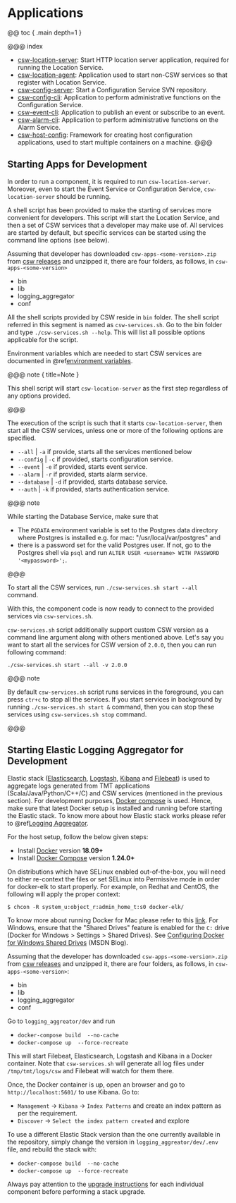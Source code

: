 # Applications

@@ toc { .main depth=1 }

@@@ index
* [csw-location-server](../apps/cswlocationserver.md): Start HTTP location server application, required for running the Location Service.
* [csw-location-agent](../apps/cswlocationagent.md): Application used to start non-CSW services so that register with Location Service.
* [csw-config-server](../apps/cswonfigserverapp.md): Start a Configuration Service SVN repository.
* [csw-config-cli](../apps/cswconfigcli.md): Application to perform administrative functions on the Configuration Service.
* [csw-event-cli](../apps/csweventcli.md): Application to publish an event or subscribe to an event.
* [csw-alarm-cli](../apps/cswalarmcli.md): Application to perform administrative functions on the Alarm Service.
* [csw-host-config](../apps/hostconfig.md): Framework for creating host configuration applications, used to start multiple containers on a machine.
@@@

## Starting Apps for Development

In order to run a component, it is required to run `csw-location-server`. Moreover, even to start the Event Service or Configuration Service,
`csw-location-server` should be running.

A shell script has been provided to make the starting of services more convenient for developers.  This script will start the Location Service,
and then a set of CSW services that a developer may make use of.  All services are started by default, but specific services can be started
using the command line options (see below). 

Assuming that developer has downloaded `csw-apps-<some-version>.zip` from [csw releases](https://github.com/tmtsoftware/csw/releases)
and unzipped it, there are four folders, as follows, in `csw-apps-<some-version>`

* bin
* lib
* logging_aggregator
* conf

All the shell scripts provided by CSW reside in `bin` folder. The shell script referred in this segment is named as `csw-services.sh`.
Go to the bin folder and type `./csw-services.sh --help`. This will list all possible options applicable for the script.

Environment variables which are needed to start CSW services are documented in @ref[environment variables](../deployment/env-vars.md).

@@@ note { title=Note }

This shell script will start `csw-location-server` as the first step regardless of any options provided. 

@@@

The execution of the script is such that it starts `csw-location-server`, then start all the CSW services, unless
one or more of the following options are specified.

* `--all` | `-a` if provide, starts all the services mentioned below
* `--config` | `-c` if provided, starts configuration service.
* `--event` | `-e` if provided, starts event service. 
* `--alarm` | `-r` if provided, starts alarm service.
* `--database` | `-d` if provided, starts database service.
* `--auth` | `-k` if provided, starts authentication service.

@@@ note

While starting the Database Service, make sure that
 
 * The `PGDATA` environment variable is set to the Postgres data directory where Postgres is installed e.g. for mac: "/usr/local/var/postgres" and
 * there is a password set for the valid Postgres user. If not, go to the Postgres shell via `psql` and run `ALTER USER <username> WITH PASSWORD '<mypassword>';`.

@@@

To start all the CSW services, run `./csw-services.sh start --all` command. 

With this, the component code is now ready to connect to the provided services via `csw-services.sh`.   

`csw-services.sh` script additionally support custom CSW version as a command line argument along with others mentioned above.
Let's say you want to start all the services for CSW version of `2.0.0`, then you can run following command:

```
./csw-services.sh start --all -v 2.0.0
```

@@@ note

By default `csw-services.sh` script runs services in the foreground, you can press `ctr+c` to stop all the services.
If you start services in background by running `./csw-services.sh start &` command, then you can stop these services using `csw-services.sh stop` command.

@@@


## Starting Elastic Logging Aggregator for Development

Elastic stack ([Elasticsearch](https://www.elastic.co/guide/en/elasticsearch/reference/current/index.html),
           [Logstash](https://www.elastic.co/guide/en/logstash/current/index.html),
           [Kibana](https://www.elastic.co/guide/en/kibana/current/index.html) and 
           [Filebeat](https://www.elastic.co/guide/en/beats/filebeat/current/index.html)) is used to aggregate logs generated from TMT applications (Scala/Java/Python/C++/C) and
CSW services (mentioned in the previous section). For development purposes, [Docker compose](https://docs.docker.com/compose/) is used. Hence, make sure that latest
Docker setup is installed and running before starting the Elastic stack. To know more about how Elastic stack works please refer to @ref[Logging Aggregator](logging_aggregator.md).

For the host setup, follow the below given steps:

* Install [Docker](https://www.docker.com/products/container-runtime) version **18.09+**
* Install [Docker Compose](https://docs.docker.com/compose/install/) version **1.24.0+**

On distributions which have SELinux enabled out-of-the-box, you will need to either re-context the files or set SELinux
into Permissive mode in order for docker-elk to start properly. For example, on Redhat and CentOS, the following will
apply the proper context:

```console
$ chcon -R system_u:object_r:admin_home_t:s0 docker-elk/
```
To know more about running Docker for Mac please refer to this [link](https://docs.docker.com/docker-for-mac/). For Windows, ensure that the
"Shared Drives" feature is enabled for the `C:` drive (Docker for Windows > Settings > Shared Drives).
See [Configuring Docker for Windows Shared Drives](https://docs.microsoft.com/en-us/archive/blogs/stevelasker/configuring-docker-for-windows-volumes) (MSDN Blog).

Assuming that the developer has downloaded `csw-apps-<some-version>.zip` from [csw releases](https://github.com/tmtsoftware/csw/releases)
and unzipped it, there are four folders, as follows, in `csw-apps-<some-version>`:

* bin
* lib
* logging_aggregator
* conf

Go to `logging_aggreator/dev` and run

* `docker-compose build  --no-cache`
* `docker-compose up  --force-recreate`

This will start Filebeat, Elasticsearch, Logstash and Kibana in a Docker container. Note that `csw-services.sh` will generate all log files under 
`/tmp/tmt/logs/csw` and Filebeat will watch for them there.

Once, the Docker container is up, open an browser and go to `http://localhost:5601/` to use Kibana. Go to:

* `Management` -> `Kibana` ->  `Index Patterns` and create an index pattern as per the requirement.
* `Discover` -> `Select the index pattern created` and explore

To use a different Elastic Stack version than the one currently available in the repository, simply change the version in `logging_aggreator/dev/.env`
file, and rebuild the stack with:

* `docker-compose build  --no-cache`
* `docker-compose up  --force-recreate`

Always pay attention to the [upgrade instructions](https://www.elastic.co/guide/en/elasticsearch/reference/current/setup-upgrade.html)
for each individual component before performing a stack upgrade.


